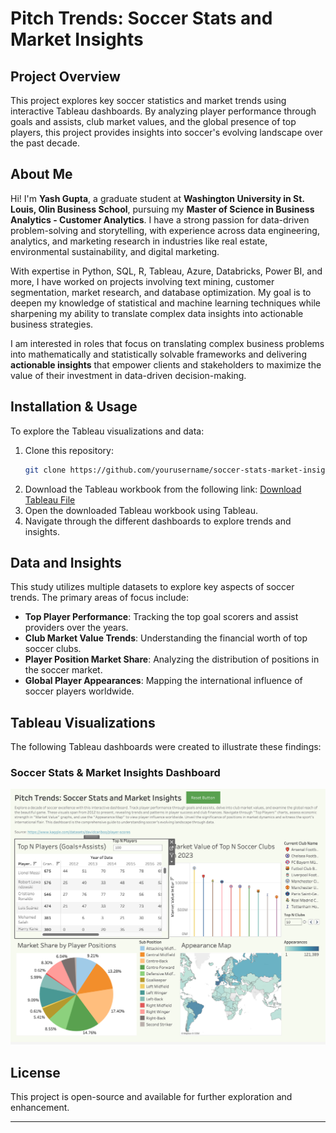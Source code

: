 # Pitch Trends: Soccer Stats and Market Insights

## Project Overview
This project explores key soccer statistics and market trends using interactive Tableau dashboards. By analyzing player performance through goals and assists, club market values, and the global presence of top players, this project provides insights into soccer's evolving landscape over the past decade.

## About Me
Hi! I'm __Yash Gupta__, a graduate student at __Washington University in St. Louis, Olin Business School__, pursuing my __Master of Science in Business Analytics - Customer Analytics__. I have a strong passion for data-driven problem-solving and storytelling, with experience across data engineering, analytics, and marketing research in industries like real estate, environmental sustainability, and digital marketing.

With expertise in Python, SQL, R, Tableau, Azure, Databricks, Power BI, and more, I have worked on projects involving text mining, customer segmentation, market research, and database optimization. My goal is to deepen my knowledge of statistical and machine learning techniques while sharpening my ability to translate complex data insights into actionable business strategies.

I am interested in roles that focus on translating complex business problems into mathematically and statistically solvable frameworks and delivering __actionable insights__ that empower clients and stakeholders to maximize the value of their investment in data-driven decision-making.

## Installation & Usage
To explore the Tableau visualizations and data:
1. Clone this repository:
   ```sh
   git clone https://github.com/yourusername/soccer-stats-market-insights.git
   ```
2. Download the Tableau workbook from the following link:
   [Download Tableau File](https://drive.google.com/drive/folders/1pbRF7PkVF9KcjXc6dYdPdpYmLFJnMQF8?usp=sharing)
3. Open the downloaded Tableau workbook using Tableau.
4. Navigate through the different dashboards to explore trends and insights.

## Data and Insights
This study utilizes multiple datasets to explore key aspects of soccer trends. The primary areas of focus include:
- **Top Player Performance**: Tracking the top goal scorers and assist providers over the years.
- **Club Market Value Trends**: Understanding the financial worth of top soccer clubs.
- **Player Position Market Share**: Analyzing the distribution of positions in the soccer market.
- **Global Player Appearances**: Mapping the international influence of soccer players worldwide.

## Tableau Visualizations
The following Tableau dashboards were created to illustrate these findings:

### Soccer Stats & Market Insights Dashboard
![](Pitch_Trends_1.png)<!-- -->

## License
This project is open-source and available for further exploration and enhancement.

---
